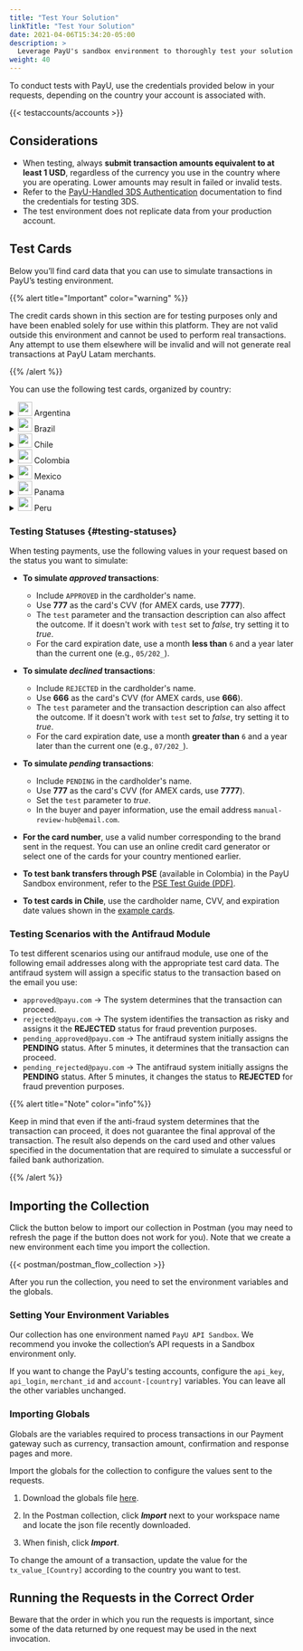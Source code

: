 ```yaml
---
title: "Test Your Solution"
linkTitle: "Test Your Solution"
date: 2021-04-06T15:34:20-05:00
description: >
  Leverage PayU's sandbox environment to thoroughly test your solution before transitioning to the live environment, where real payments and transactions take place.
weight: 40
---
```

<script>
  function openTarget() {
    var hash = location.hash.substring(1);
    if(hash) {
      var details = document.getElementById(hash);
    } 
    if(details && details.tagName.toLowerCase() === 'details') {
      details.open = true;
      details.scrollIntoView(true);
    }
  }
  window.addEventListener('DOMContentLoaded', openTarget);
</script>

To conduct tests with PayU, use the credentials provided below in your requests, depending on the country your account is associated with.  

{{< testaccounts/accounts >}}

## Considerations

* When testing, always **submit transaction amounts equivalent to at least 1 USD**, regardless of the currency you use in the country where you are operating. Lower amounts may result in failed or invalid tests.
* Refer to the <a href="https://developers.payulatam.com/latam/en/docs/services/3dsauthentication/payu-handled-3ds-authentication.html#testing-the-3ds-authentication" target="_blank">PayU-Handled 3DS Authentication</a> documentation to find the credentials for testing 3DS.
* The test environment does not replicate data from your production account.

## Test Cards

Below you’ll find card data that you can use to simulate transactions in PayU’s testing environment.

{{% alert title="Important" color="warning" %}}

The credit cards shown in this section are for testing purposes only and have been enabled solely for use within this platform. They are not valid outside this environment and cannot be used to perform real transactions. Any attempt to use them elsewhere will be invalid and will not generate real transactions at PayU Latam merchants.

{{% /alert %}}

You can use the following test cards, organized by country:

<details id="argentina">
<summary><img src="/assets/Argentina.png" width="25px"/> Argentina</summary>

| Card                       | Number                              |
|----------------------------|-------------------------------------|
| **AMEX Credit Card**       | 376414000000009                     |
| **ARGENCARD Credit Card**  | 5011050000000001                    |
| **CABAL Credit Card**      | 5896570000000008                    |
| **CENCOSUD Credit Card**   | 6034930000000005 - 5197670000000002 |
| **DINERS Credit Card**     | 36481400000006                      |
| **MASTERCARD Credit Card** | 5399090000000009                    |
| **NARANJA Credit Card**    | 5895620000000002                    |
| **SHOPPING Credit Card**   | 6034880000000051                    |
| **VISA Credit Card**       | 4850110000000000 - 4036820000000001 |
| **VISA Debit Card**        | 4517730000000000                    |

</details>
<details id="brazil">
<summary><img src="/assets/Brasil.png" width="25px"/> Brazil</summary>

| Card                       | Number               | Expiration Date | CVV  | Cardholder |
|----------------------------|----------------------|-----------------|------|------|
| **AMEX Credit Card**       | 371341553758128      | 2035/01        | 1234 | |
| **DINERS Credit Card**     | 36490101441625       | 2035/01        | 123  | |
| **ELO Credit Card**        | 4389351648020055  <br> 4389358876174389 | 2035/01 | 123 | |
| **HIPERCARD Credit Card**  | 6062825624254001     | 2035/01        | 123  | |
| **MASTERCARD Credit Card** | 5448280000000007 <br> 2223020000000005 <br> 2223000250000004 | 2035/01 | 123  | |
| **MASTERCARD Debit Card** | 5211588675821084 | 2035/01 | 777 or 666  | APPROVED or DECLINED |
| **VISA Credit Card**       | 4235647728025682  <br> 4895370010000005  | 2035/01 | 123 | |
| **VISA Debit Card** | 4245757666349685 | 2035/01 | 777 or 666  | APPROVED or DECLINED |

</details>
<details id="chile">
<summary><img src="/assets/Chile.png" width="25px"/> Chile</summary>

<table>
<thead>
  <tr>
    <th>Card</th>
    <th>Number</th>
    <th>Cardholder</th>
    <th>CVV</th>
    <th>Expiration date</th>
  </tr>
</thead>
<tbody>
  <tr>
    <td><b>AMEX Credit Card</b></td>
    <td>377825000000005</td>
    <td colspan="3" rowspan="2" style="vertical-align:middle"><a href="#testing-status">Follow the testing values according to the expected result.</a></td>
  </tr>
  <tr>
    <td><b> DINERS Credit Card</b></td>
    <td>36525200000002</td>
  </tr>
  <tr>
    <td><b>MASTERCARD Credit Card</b></td>
    <td>5457210001000019</td>
    <td>BKN_DMC_001</td>
    <td>300</td>
    <td>12/25</td>
  </tr>
  <tr>
    <td><b>MASTERCARD Debit Card</b></td>
    <td>5204730000001003</td>
    <td>BKN_MCS_001</td>
    <td>100</td>
    <td>12/25</td>
  </tr>
  <tr>
    <td><b>MASTERCARD Prepaid Card</b></td>
    <td>5185540320000012</td>
    <td>BKN_DMC_001</td>
    <td>001</td>
    <td>12/25</td>
  </tr>
  <tr>
    <td><b>VISA Credit Card</b></td>
    <td>4761340000000035</td>
    <td>VISA_GLOBAL_3</td>
    <td>846</td>
    <td>12/27</td>
  </tr>
  <tr>
    <td><b>VISA International Card</b></td>
    <td>4005520000000129</td>
    <td>VISA_ECOMMERCE_03</td>
    <td>921</td>
    <td>12/27</td>
  </tr>
  <tr>
    <td><b>VISA Dedit Card</b></td>
    <td>4761340000000050</td>
    <td>VISA_GLOBAL_5</td>
    <td>846</td>
    <td>12/27</td>
  </tr>
</tbody>
</table>

</details>
<details id="colombia">
<summary><img src="/assets/Colombia.png" width="25px"/> Colombia</summary>

| Card                       | Number                                                                |
|----------------------------|-----------------------------------------------------------------------|
| **AMEX Credit Card**       | 377813000000001 - 377847626810864 - 376402004977124 - 376414000000009 |
| **CODENSA Credit Card**    | 5907120000000009                                                      |
| **CRM Credit Card**        | 5282096712463427                                                      |
| **DAVIVIENDA Credit Card** | 5247081012761500                                                      |
| **DINERS Credit Card**     | 36032400000007 - 36032404150519 - 36032440201896                      |
| **MASTERCARD Credit Card** | 5471300000000003 - 5120697176068275                                   |
| **NEQUI Credit Card**      | 4093551018099251                                                      |
| **VISA Credit Card**       | 4097440000000004 - 4037997623271984 - 4111111111111111                |
| **VISA Debit Card**        | 4509420000000008                                                      |

</details>
<details id="mexico">
<summary><img src="/assets/Mexico.png" width="25px"/> Mexico</summary>

| Card                       | Number                               |
|----------------------------|--------------------------------------|
| **AMEX Credit Card**       | 376675000000005                      |
| **MASTERCARD Credit Card** | 5491380000000001 - 5204740000002745  |
| **MASTERCARD Debit Card**  | 5256780000000007 - 5579220000000012  |
| **VISA Credit Card**       | 4268070000000002 - 4931580001642617 - 4147463011110059 - 4147463011110083 - 4265880000000007|
| **VISA Debit Card**        | 4415490000000004                     |

</details>
<details id="panama">
<summary><img src="/assets/Panama.png" width="25px"/> Panama</summary>

| Card                       | Number                               |
|----------------------------|--------------------------------------|
| **MASTERCARD Credit Card** | 5455040000000005                     |
| **VISA Credit Card**       | 4723030000000005                     |

</details>
<details id="peru">
<summary><img src="/assets/Peru.png" width="25px"/> Peru</summary>

| Card                       | Number                               |
|----------------------------|--------------------------------------|
| **AMEX Credit Card**       | 377753000000009                      |
| **DINERS Credit Card**     | 36239200000000                       |
| **MASTERCARD Credit Card** | 5491610000000001                     |
| **MASTERCARD Debit Card**  | 5236930000000003                     |
| **VISA Credit Card**       | 4907840000000005 - 4634010000000005  |
| **VISA Debit Card**        | 4557880000000004                     |

</details>

### Testing Statuses {#testing-statuses}

When testing payments, use the following values in your request based on the status you want to simulate:

* **To simulate _approved_ transactions**:
  - Include `APPROVED` in the cardholder's name.
  - Use **777** as the card's CVV (for AMEX cards, use **7777**).
  - The `test` parameter and the transaction description can also affect the outcome. If it doesn't work with `test` set to _false_, try setting it to _true_.
  - For the card expiration date, use a month **less than** `6` and a year later than the current one (e.g., `05/202_`).

* **To simulate _declined_ transactions**:
  - Include `REJECTED` in the cardholder's name.
  - Use **666** as the card's CVV (for AMEX cards, use **666**).
  - The `test` parameter and the transaction description can also affect the outcome. If it doesn't work with `test` set to _false_, try setting it to _true_.
  - For the card expiration date, use a month **greater than** `6` and a year later than the current one (e.g., `07/202_`).

* **To simulate _pending_ transactions**:
  - Include `PENDING` in the cardholder's name.
  - Use **777** as the card's CVV (for AMEX cards, use **7777**).
  - Set the `test` parameter to _true_.
  - In the buyer and payer information, use the email address `manual-review-hub@email.com`.

* **For the card number**, use a valid number corresponding to the brand sent in the request. You can use an online credit card generator or select one of the cards for your country mentioned earlier.

* **To test bank transfers through PSE** (available in Colombia) in the PayU Sandbox environment, refer to the [PSE Test Guide (PDF)](/assets/pse-test-guide-v5-es.pdf).

* **To test cards in Chile**, use the cardholder name, CVV, and expiration date values shown in the <a href="#chile" id="linkcl" onclick="document.getElementById('chile').open = true;">example cards</a>.

### Testing Scenarios with the Antifraud Module

To test different scenarios using our antifraud module, use one of the following email addresses along with the appropriate test card data. The antifraud system will assign a specific status to the transaction based on the email you use:

- `approved@payu.com` → The system determines that the transaction can proceed.
- `rejected@payu.com` → The system identifies the transaction as risky and assigns it the **REJECTED** status for fraud prevention purposes.
- `pending_approved@payu.com` → The antifraud system initially assigns the **PENDING** status. After 5 minutes, it determines that the transaction can proceed.
- `pending_rejected@payu.com` → The antifraud system initially assigns the **PENDING** status. After 5 minutes, it changes the status to **REJECTED** for fraud prevention purposes.

{{% alert title="Note" color="info"%}}

Keep in mind that even if the anti-fraud system determines that the transaction can proceed, it does not guarantee the final approval of the transaction. The result also depends on the card used and other values specified in the documentation that are required to simulate a successful or failed bank authorization.

{{% /alert %}}

## Importing the Collection

Click the button below to import our collection in Postman (you may need to refresh the page if the button does not work for you). Note that we create a new environment each time you import the collection.

{{< postman/postman_flow_collection >}} <!-- Buscar en la carpeta layouts/shortcodes -->
<br>

After you run the collection, you need to set the environment variables and the globals.

### Setting Your Environment Variables

Our collection has one environment named `PayU API Sandbox`. We recommend you invoke the collection’s API requests in a Sandbox environment only.

If you want to change the PayU's testing accounts, configure the `api_key`, `api_login`, `merchant_id` and `account-[country]` variables. You can leave all the other variables unchanged.

### Importing Globals

Globals are the variables required to process transactions in our Payment gateway such as currency, transaction amount, confirmation and response pages and more.

Import the globals for the collection to configure the values sent to the requests. 

1. Download the globals file <a href="/assets/globals/PayU%20Latam.postman_globals.json" download>here</a>.

2. In the Postman collection, click _**Import**_ next to your workspace name and locate the json file recently downloaded.

3. When finish, click _**Import**_.

To change the amount of a transaction, update the value for the `tx_value_[Country]` according to the country you want to test.

## Running the Requests in the Correct Order

Beware that the order in which you run the requests is important, since some of the data returned by one request may be used in the next invocation. 